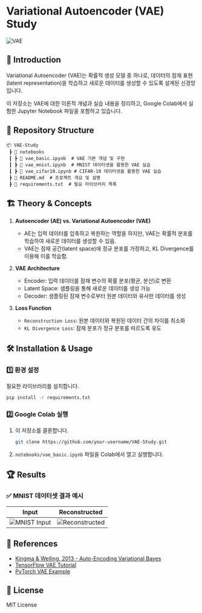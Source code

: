 # Variational Autoencoder (VAE) Study

![VAE](https://upload.wikimedia.org/wikipedia/commons/thumb/0/0a/Autoencoder_structure.png/640px-Autoencoder_structure.png)

## 📌 Introduction
Variational Autoencoder (VAE)는 확률적 생성 모델 중 하나로, 데이터의 잠재 표현(latent representation)을 학습하고 새로운 데이터를 생성할 수 있도록 설계된 신경망입니다.

이 저장소는 VAE에 대한 이론적 개념과 실습 내용을 정리하고, Google Colab에서 실험한 Jupyter Notebook 파일을 포함하고 있습니다.

## 📂 Repository Structure
```
📦 VAE-Study
 ┣ 📂 notebooks
 ┃ ┣ 📜 vae_basic.ipynb  # VAE 기본 개념 및 구현
 ┃ ┣ 📜 vae_mnist.ipynb  # MNIST 데이터셋을 활용한 VAE 실습
 ┃ ┣ 📜 vae_cifar10.ipynb # CIFAR-10 데이터셋을 활용한 VAE 실습
 ┣ 📜 README.md  # 프로젝트 개요 및 설명
 ┣ 📜 requirements.txt  # 필요 라이브러리 목록
```

## 🏗 Theory & Concepts
1. **Autoencoder (AE) vs. Variational Autoencoder (VAE)**
   - AE는 입력 데이터를 압축하고 복원하는 역할을 하지만, VAE는 확률적 분포를 학습하여 새로운 데이터를 생성할 수 있음.
   - VAE는 잠재 공간(latent space)에 정규 분포를 가정하고, KL Divergence를 이용해 이를 학습함.

2. **VAE Architecture**
   - Encoder: 입력 데이터를 잠재 변수의 확률 분포(평균, 분산)로 변환
   - Latent Space: 샘플링을 통해 새로운 데이터를 생성 가능
   - Decoder: 샘플링된 잠재 변수로부터 원본 데이터와 유사한 데이터를 생성

3. **Loss Function**
   - `Reconstruction Loss`: 원본 데이터와 복원된 데이터 간의 차이를 최소화
   - `KL Divergence Loss`: 잠재 분포가 정규 분포를 따르도록 유도

## 🛠 Installation & Usage
### 1️⃣ 환경 설정
필요한 라이브러리를 설치합니다.
```bash
pip install -r requirements.txt
```

### 2️⃣ Google Colab 실행
1. 이 저장소를 클론합니다.
   ```bash
   git clone https://github.com/your-username/VAE-Study.git
   ```
2. `notebooks/vae_basic.ipynb` 파일을 Colab에서 열고 실행합니다.

## 🏆 Results
### ✅ MNIST 데이터셋 결과 예시
| Input | Reconstructed |
|---|---|
| ![MNIST Input](https://upload.wikimedia.org/wikipedia/commons/2/27/MnistExamples.png) | ![Reconstructed](https://upload.wikimedia.org/wikipedia/commons/6/61/Autoencoder_mnist.png) |

## 🔗 References
- [Kingma & Welling, 2013 - Auto-Encoding Variational Bayes](https://arxiv.org/abs/1312.6114)
- [TensorFlow VAE Tutorial](https://www.tensorflow.org/tutorials/generative/cvae)
- [PyTorch VAE Example](https://github.com/pytorch/examples/tree/main/vae)

## 📜 License
MIT License
